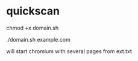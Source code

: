 # quickscan

chmod +x domain.sh


./domain.sh example.com


will start chromium with several pages from ext.txt
